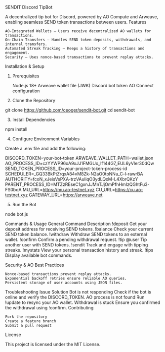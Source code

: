SENDIT Discord TipBot

A decentralized tip bot for Discord, powered by AO Compute and Arweave, enabling seamless SEND token transactions between users.
Features

    AO-Integrated Wallets – Users receive decentralized AO wallets for transactions.
    On-Chain Transfers – Handles SEND token deposits, withdrawals, and internal transfers.
    Automated Streak Tracking – Keeps a history of transactions and engagement.
    Security – Uses nonce-based transactions to prevent replay attacks.

Installation & Setup
1. Prerequisites

    Node.js 18+
    Arweave wallet file (JWK)
    Discord bot token
    AO Connect configuration

2. Clone the Repository

git clone https://github.com/ceoger/sendit-bot.git
cd sendit-bot

3. Install Dependencies

npm install

4. Configure Environment Variables

Create a .env file and add the following:

DISCORD_TOKEN=your-bot-token
ARWEAVE_WALLET_PATH=wallet.json
AO_PROCESS_ID=czYYWP96oA9xJJ1FMGUx_If144G7_EUL6yVIer30dQw
SEND_TOKEN_PROCESS_ID=your-project-token-process-id
SCHEDULER=_GQ33BkPtZrqxA84vM8Zk-N2aO0toNNu_C-l-rawrBA
AUTHORITY=fcoN_xJeisVsPXA-trzVAuIiqO3ydLQxM-L4XbrQKzY
PARENT_PROCESS_ID=MTZzREseC1gxnJJMnTJjOmPfhHmIzQGhtFu3-FS0bqA
MU_URL=https://mu.ao-testnet.xyz
CU_URL=https://cu.ao-testnet.xyz
GATEWAY_URL=https://arweave.net

5. Run the Bot

node bot.js

Commands & Usage
General
Command	Description
!deposit	Get your deposit address for receiving SEND tokens.
!balance	Check your current SEND token balance.
!withdraw <amount> <walletAddress>	Withdraw SEND tokens to an external wallet.
!confirm <withdrawalId>	Confirm a pending withdrawal request.
!tip @user <amount>	Tip another user with SEND tokens.
!sendit	Track and engage with tipping streaks.
!mystats	View your personal transaction history and streak.
!tips	Display available bot commands.

Security & AO Best Practices

    Nonce-based transactions prevent replay attacks.
    Exponential backoff retries ensure reliable AO queries.
    Persistent storage of user accounts using JSON files.

Troubleshooting
Issue	Solution
Bot is not responding	Check if the bot is online and verify the DISCORD_TOKEN.
AO process is not found	Run !update to resync your AO wallet.
Withdrawal is stuck	Ensure you confirmed the withdrawal using !confirm.
Contributing

    Fork the repository
    Create a feature branch
    Submit a pull request

License

This project is licensed under the MIT License.